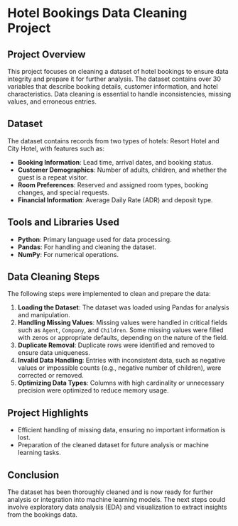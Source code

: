 

# Hotel Bookings Data Cleaning Project

## Project Overview

This project focuses on cleaning a dataset of hotel bookings to ensure data integrity and prepare it for further analysis. The dataset contains over 30 variables that describe booking details, customer information, and hotel characteristics. Data cleaning is essential to handle inconsistencies, missing values, and erroneous entries.

## Dataset

The dataset contains records from two types of hotels: Resort Hotel and City Hotel, with features such as:
- **Booking Information**: Lead time, arrival dates, and booking status.
- **Customer Demographics**: Number of adults, children, and whether the guest is a repeat visitor.
- **Room Preferences**: Reserved and assigned room types, booking changes, and special requests.
- **Financial Information**: Average Daily Rate (ADR) and deposit type.

## Tools and Libraries Used
- **Python**: Primary language used for data processing.
- **Pandas**: For handling and cleaning the dataset.
- **NumPy**: For numerical operations.

## Data Cleaning Steps

The following steps were implemented to clean and prepare the data:
1. **Loading the Dataset**: The dataset was loaded using Pandas for analysis and manipulation.
2. **Handling Missing Values**: Missing values were handled in critical fields such as `Agent`, `Company`, and `Children`. Some missing values were filled with zeros or appropriate defaults, depending on the nature of the field.
4. **Duplicate Removal**: Duplicate rows were identified and removed to ensure data uniqueness.
5. **Invalid Data Handling**: Entries with inconsistent data, such as negative values or impossible counts (e.g., negative number of children), were corrected or removed.
6. **Optimizing Data Types**: Columns with high cardinality or unnecessary precision were optimized to reduce memory usage.

## Project Highlights

- Efficient handling of missing data, ensuring no important information is lost.
- Preparation of the cleaned dataset for future analysis or machine learning tasks.


## Conclusion

The dataset has been thoroughly cleaned and is now ready for further analysis or integration into machine learning models. The next steps could involve exploratory data analysis (EDA) and visualization to extract insights from the bookings data.
